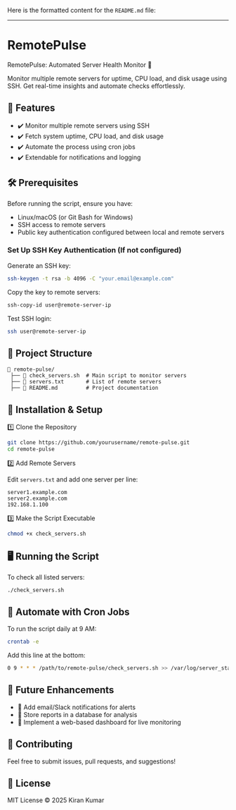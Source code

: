 Here is the formatted content for the `README.md` file:

---

# RemotePulse

RemotePulse: Automated Server Health Monitor 🚀

Monitor multiple remote servers for uptime, CPU load, and disk usage using SSH. Get real-time insights and automate checks effortlessly.

## 📌 Features

- ✔️ Monitor multiple remote servers using SSH
- ✔️ Fetch system uptime, CPU load, and disk usage
- ✔️ Automate the process using cron jobs
- ✔️ Extendable for notifications and logging

## 🛠️ Prerequisites

Before running the script, ensure you have:

- Linux/macOS (or Git Bash for Windows)
- SSH access to remote servers
- Public key authentication configured between local and remote servers

### Set Up SSH Key Authentication (If not configured)

Generate an SSH key:
```sh
ssh-keygen -t rsa -b 4096 -C "your.email@example.com"
```

Copy the key to remote servers:
```sh
ssh-copy-id user@remote-server-ip
```

Test SSH login:
```sh
ssh user@remote-server-ip
```

## 📂 Project Structure

```plaintext
📁 remote-pulse/
 ├── 📄 check_servers.sh  # Main script to monitor servers
 ├── 📄 servers.txt       # List of remote servers
 ├── 📄 README.md         # Project documentation
```

## 🚀 Installation & Setup

1️⃣ Clone the Repository
```sh
git clone https://github.com/yourusername/remote-pulse.git
cd remote-pulse
```

2️⃣ Add Remote Servers

Edit `servers.txt` and add one server per line:
```plaintext
server1.example.com
server2.example.com
192.168.1.100
```

3️⃣ Make the Script Executable
```sh
chmod +x check_servers.sh
```

## 🖥️ Running the Script

To check all listed servers:
```sh
./check_servers.sh
```

## 📝 Automate with Cron Jobs

To run the script daily at 9 AM:
```sh
crontab -e
```

Add this line at the bottom:
```sh
0 9 * * * /path/to/remote-pulse/check_servers.sh >> /var/log/server_status.log 2>&1
```

## 📜 Future Enhancements

- 🔹 Add email/Slack notifications for alerts
- 🔹 Store reports in a database for analysis
- 🔹 Implement a web-based dashboard for live monitoring

## 📌 Contributing

Feel free to submit issues, pull requests, and suggestions!

## 📃 License

MIT License © 2025 Kiran Kumar
